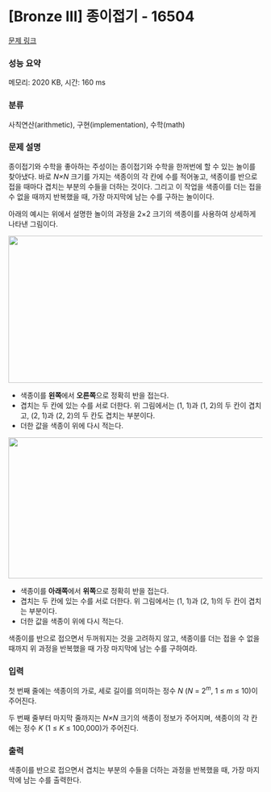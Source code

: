 # [Bronze III] 종이접기 - 16504 

[문제 링크](https://www.acmicpc.net/problem/16504) 

### 성능 요약

메모리: 2020 KB, 시간: 160 ms

### 분류

사칙연산(arithmetic), 구현(implementation), 수학(math)

### 문제 설명

<p>종이접기와 수학을 좋아하는 주성이는 종이접기와 수학을 한꺼번에 할 수 있는 놀이를 찾아냈다. 바로 <em>N×N</em> 크기를 가지는 색종이의 각 칸에 수를 적어놓고, 색종이를 반으로 접을 때마다 겹치는 부분의 수들을 더하는 것이다. 그리고 이 작업을 색종이를 더는 접을 수 없을 때까지 반복했을 때, 가장 마지막에 남는 수를 구하는 놀이이다.</p>

<p>아래의 예시는 위에서 설명한 놀이의 과정을 2×2 크기의 색종이를 사용하여 상세하게 나타낸 그림이다.</p>

<p style="text-align: center;"><img alt="" src="" style="height: 292px; width: 800px;"></p>

<ul>
	<li>색종이를 <strong>왼쪽</strong>에서 <strong>오른쪽</strong>으로 정확히 반을 접는다.</li>
	<li>겹치는 두 칸에 있는 수를 서로 더한다. 위 그림에서는 (1, 1)과 (1, 2)의 두 칸이 겹치고, (2, 1)과 (2, 2)의 두 칸도 겹치는 부분이다.</li>
	<li>더한 값을 색종이 위에 다시 적는다.</li>
</ul>

<p style="text-align: center;"><img alt="" src="" style="height: 280px; width: 696px;"></p>

<ul>
	<li>색종이를 <strong>아래쪽</strong>에서 <strong>위쪽</strong>으로 정확히 반을 접는다.</li>
	<li>겹치는 두 칸에 있는 수를 서로 더한다. 위 그림에서는 (1, 1)과 (2, 1)의 두 칸이 겹치는 부분이다.</li>
	<li>더한 값을 색종이 위에 다시 적는다.</li>
</ul>

<p>색종이를 반으로 접으면서 두꺼워지는 것을 고려하지 않고, 색종이를 더는 접을 수 없을 때까지 위 과정을 반복했을 때 가장 마지막에 남는 수를 구하여라.</p>

### 입력 

 <p>첫 번째 줄에는 색종이의 가로, 세로 길이를 의미하는 정수 <em>N</em> (<em>N</em> = 2<em><sup>m</sup></em>, 1 ≤ <em>m</em> ≤ 10)이 주어진다.</p>

<p>두 번째 줄부터 마지막 줄까지는 <em>N×N</em> 크기의 색종이 정보가 주어지며, 색종이의 각 칸에는 정수 <em>K</em> (1 ≤ <em>K</em> ≤ 100,000)가 주어진다.</p>

### 출력 

 <p>색종이를 반으로 접으면서 겹치는 부분의 수들을 더하는 과정을 반복했을 때, 가장 마지막에 남는 수를 출력한다.</p>

